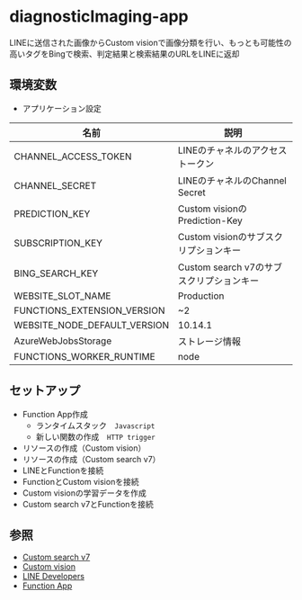 # diagnosticImaging-app

LINEに送信された画像からCustom visionで画像分類を行い、もっとも可能性の高いタグをBingで検索、判定結果と検索結果のURLをLINEに返却

## 環境変数

* アプリケーション設定

| 名前                   | 説明                           |
| -------------------- | ---------------------------- |
| CHANNEL_ACCESS_TOKEN | LINEのチャネルのアクセストークン           |
| CHANNEL_SECRET       | LINEのチャネルのChannel Secret     |
| PREDICTION_KEY       | Custom visionのPrediction-Key |
| SUBSCRIPTION_KEY     | Custom visionのサブスクリプションキー    |
| BING_SEARCH_KEY      | Custom search v7のサブスクリプションキー |
|WEBSITE_SLOT_NAME | Production |
|FUNCTIONS_EXTENSION_VERSION | ~2 |
|WEBSITE_NODE_DEFAULT_VERSION | 10.14.1 |
|AzureWebJobsStorage |ストレージ情報 |
|FUNCTIONS_WORKER_RUNTIME | node |

## セットアップ

* Function App作成
    * ランタイムスタック　`Javascript`
    * 新しい関数の作成　`HTTP trigger`
* リソースの作成（Custom vision）
* リソースの作成（Custom search v7）
* LINEとFunctionを接続
* FunctionとCustom visionを接続
* Custom visionの学習データを作成
* Custom search v7とFunctionを接続


## 参照

- [Custom search v7](https://docs.microsoft.com/ja-jp/rest/api/cognitiveservices-bingsearch/bing-web-api-v7-reference) 
- [Custom vision](https://southcentralus.dev.cognitive.microsoft.com/docs/services/fde264b7c0e94a529a0ad6d26550a761/operations/59568ae208fa5e09ecb9983a)
- [LINE Developers](https://developers.line.biz/ja/reference/)
- [Function App](https://docs.microsoft.com/ja-jp/azure/azure-functions/)





